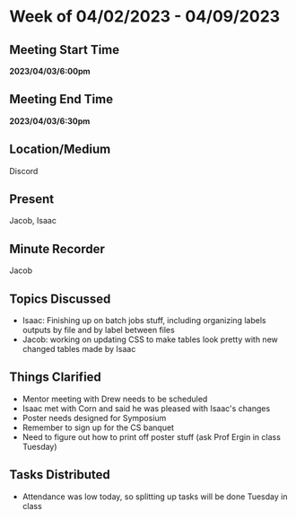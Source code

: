 # Week of 04/02/2023 - 04/09/2023

## Meeting Start Time

**2023/04/03/6:00pm**

## Meeting End Time

**2023/04/03/6:30pm** 

## Location/Medium

Discord

## Present

Jacob, Isaac

## Minute Recorder

Jacob

## Topics Discussed

- Isaac: Finishing up on batch jobs stuff, including organizing labels outputs by file and by label between files
- Jacob: working on updating CSS to make tables look pretty with new changed tables made by Isaac

## Things Clarified

- Mentor meeting with Drew needs to be scheduled
- Isaac met with Corn and said he was pleased with Isaac's changes
- Poster needs designed for Symposium
- Remember to sign up for the CS banquet
- Need to figure out how to print off poster stuff (ask Prof Ergin in class Tuesday)

## Tasks Distributed

- Attendance was low today, so splitting up tasks will be done Tuesday in class
